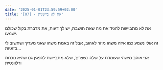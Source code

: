 ```yaml
---
date: '2025-01-01T23:59:59+02:00'
title: '[07] - את לא ביישנית'
---
```

את לא מתביישת להגיד את מה שאת חושבת, יש לך דעות, את מדברת בקול שכולם ישמעו.

זה אולי נשמע כמו איזה משהו מוזר לאהוב, אבל זה באמת משהו שאני מעריך ושחשוב לי בזוגיות...

אני אוהב מישהי שעומדת על שלה כשצריך, שלא מתביישת להפגין גם שהיא נוכחת ורלוונטית
